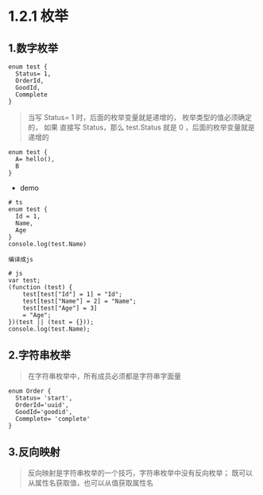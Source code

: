 # 1.2.1 枚举


## 1.数字枚举

```
enum test {
  Status= 1,
  OrderId,
  GoodId,
  Commplete
}
```

>当写 Status= 1 时，后面的枚举变量就是递增的， 枚举类型的值必须确定的，
如果 直接写 Status，那么 test.Status 就是 0 ，后面的枚举变量就是递增的

```
enum test {
  A= hello(),
  B
}
```

- demo

```
# ts
enum test {
  Id = 1,
  Name,
  Age
}
console.log(test.Name)

编译成js

# js
var test;
(function (test) {
    test[test["Id"] = 1] = "Id";
    test[test["Name"] = 2] = "Name";
    test[test["Age"] = 3] 
    = "Age";
})(test || (test = {}));
console.log(test.Name);

```


## 2.字符串枚举

>在字符串枚举中，所有成员必须都是字符串字面量


```
enum Order {
  Status= 'start',
  OrderId='uuid',
  GoodId='goodid',
  Commplete= 'complete'
}
```


## 3.反向映射

>反向映射是字符串枚举的一个技巧，字符串枚举中没有反向枚举；
既可以从属性名获取值，也可以从值获取属性名



